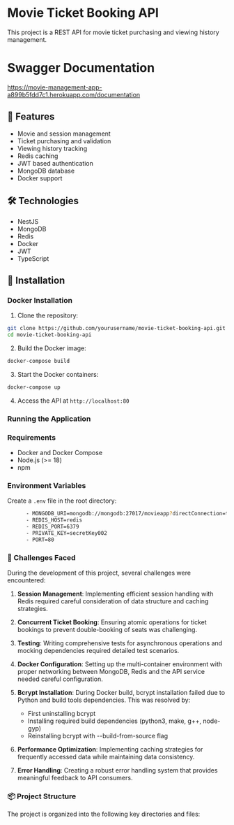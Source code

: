 # Movie Ticket Booking API

This project is a REST API for movie ticket purchasing and viewing history management.

# Swagger Documentation

https://movie-management-app-a899b5fdd7c1.herokuapp.com/documentation


## 🚀 Features

- Movie and session management
- Ticket purchasing and validation
- Viewing history tracking
- Redis caching
- JWT based authentication
- MongoDB database
- Docker support

## 🛠️ Technologies

- NestJS
- MongoDB
- Redis
- Docker
- JWT
- TypeScript

## 🔧 Installation
### Docker Installation

1. Clone the repository:

```bash
git clone https://github.com/yourusername/movie-ticket-booking-api.git
cd movie-ticket-booking-api
```

2. Build the Docker image:

```bash
docker-compose build
```

3. Start the Docker containers:

```bash
docker-compose up
```

4. Access the API at `http://localhost:80`


### Running the Application


### Requirements
- Docker and Docker Compose
- Node.js (>= 18)
- npm

### Environment Variables
Create a `.env` file in the root directory:

```bash
      - MONGODB_URI=mongodb://mongodb:27017/movieapp?directConnection=true
      - REDIS_HOST=redis
      - REDIS_PORT=6379
      - PRIVATE_KEY=secretKey002
      - PORT=80
```

### 🤔 Challenges Faced

During the development of this project, several challenges were encountered:

1. **Session Management**: Implementing efficient session handling with Redis required careful consideration of data structure and caching strategies.

2. **Concurrent Ticket Booking**: Ensuring atomic operations for ticket bookings to prevent double-booking of seats was challenging.

3. **Testing**: Writing comprehensive tests for asynchronous operations and mocking dependencies required detailed test scenarios.

4. **Docker Configuration**: Setting up the multi-container environment with proper networking between MongoDB, Redis and the API service needed careful configuration.
5. **Bcrypt Installation**: During Docker build, bcrypt installation failed due to Python and build tools dependencies. This was resolved by:
   - First uninstalling bcrypt
   - Installing required build dependencies (python3, make, g++, node-gyp)
   - Reinstalling bcrypt with --build-from-source flag


6. **Performance Optimization**: Implementing caching strategies for frequently accessed data while maintaining data consistency.

7. **Error Handling**: Creating a robust error handling system that provides meaningful feedback to API consumers.

### 📦 Project Structure

The project is organized into the following key directories and files:












